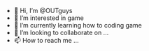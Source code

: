 - 👋 Hi, I’m @OUTguys
- 👀 I’m interested in game
- 🌱 I’m currently learning how to coding game
- 💞️ I’m looking to collaborate on ...
- 📫 How to reach me ...

<!---
OUTguys/OUTguys is a ✨ special ✨ repository because its `README.md` (this file) appears on your GitHub profile.
You can click the Preview link to take a look at your changes.
--->
